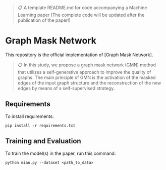 >📋  A template README.md for code accompanying a Machine Learning paper (The complete code will be updated after the publication of the paper!)

# Graph Mask Network

This repository is the official implementation of [Graph Mask Network]. 

>📋  In this study, we propose a graph mask network (GMN) method that utilizes a self-generative approach to improve the quality of graphs. The main principle of GMN is the activation of the masked edges of the input graph structure and the reconstruction of the new edges by means of a self-supervised strategy.


## Requirements

To install requirements:

```setup
pip install -r requirements.txt
```


## Training and Evaluation

To train the model(s) in the paper, run this command:

```train
python mian.py --dataset <path_to_data>
```
